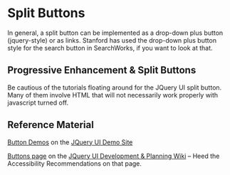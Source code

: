 # Split Buttons

In general, a split button can be implemented as a drop-down plus button (jquery-style) or as links. Stanford has used the drop-down plus button style for the search button in SearchWorks, if you want to look at that.

## Progressive Enhancement & Split Buttons

Be cautious of the tutorials floating around for the JQuery UI split button. Many of them involve HTML that will not necessarily work properly with javascript turned off.

## Reference Material

[Button Demos](http://jqueryui.com/demos/button/) on the [JQuery UI Demo Site](http://jqueryui.com/demos/)

[Buttons page](http://wiki.jqueryui.com/w/page/12137727/Buttons) on the [JQuery UI Development & Planning Wiki](http://wiki.jqueryui.com/w) – Heed the Accessibility Recommendations on that page.
